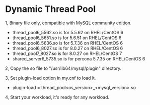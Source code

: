 # Dynamic Thread Pool

1, Binary file only, compatible with MySQL community edition.

- thread_pool6_5562.so is for 5.5.62 on RHEL/CentOS 6
- thread_pool6_5651.so is for 5.6.51 on RHEL/CentOS 6
- thread_pool6_5636.so is for 5.7.36 on RHEL/CentOS 6
- thread_pool6_8027.so is for 8.0.27 on RHEL/CentOS 6
- thread_pool7_8027.so is for 8.0.27 on RHEL/CentOS 7
- shared_server6_5735.so is for percona 5.7.35 on RHEL/CentOS 6

2, Copy the so file to "/usr/lib64/mysql/plugin" directory.

3, Set plugin-load option in my.cnf to load it.

- plugin-load = thread_pool<os_version>_<mysql_version>.so

4, Start your workload, it's ready for any workload.
